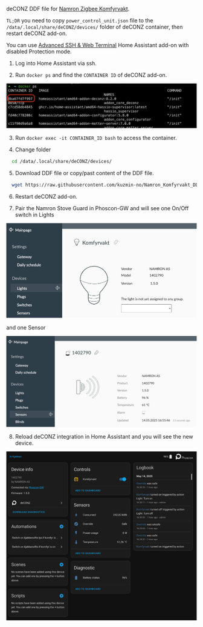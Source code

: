 deCONZ DDF file for [Namron Zigbee Komfyrvakt](https://www.elektroimportoren.no/namron-zigbee-komfyrvakt/namron-komfyrvakt-zigbee/Document.html).

`TL;DR` you need to copy `power_control_unit.json` file to the
`/data/.local/share/deCONZ/devices/` folder of deCONZ container, then restart deCONZ add-on.

You can use [Advanced SSH & Web Terminal](https://github.com/hassio-addons/addon-ssh)
Home Assistant add-on with disabled Protection mode.

1. Log into Home Assistant via ssh.

2. Run `docker ps` and find the `CONTAINER ID` of deCONZ add-on.

![./img/deconz1.png](./img/deconz1.png)

3. Run `docker exec -it CONTAINER_ID bash` to access the container.

4. Change folder
```bash
  cd /data/.local/share/deCONZ/devices/
```
5. Download DDF file or copy/past content of the DDF file.

```bash
  wget https://raw.githubusercontent.com/kuzmin-no/Namron_Komfyrvakt_DDF_file_for_deCONZ/main/power_control_unit.json
```

6. Restart deCONZ add-on.

7. Pair the Namron Stove Guard in Phoscon-GW and will see one On/Off switch in Lights

![./img/phoscon2.png](./img/phoscon2.png)

and one Sensor

![./img/phoscon1.png](./img/phoscon1.png)

8. Reload deCONZ integration in Home Assistant and you will see the new device.

![./img/ha.png](./img/ha.png)
